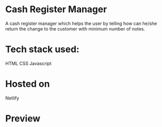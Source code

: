# Cash Register Manager

A cash register manager which helps the user by telling how can he/she return the change to the customer with minimum number of notes.

# Tech stack used:

 HTML
 CSS
 Javascript

# Hosted on

Netlify

# Preview